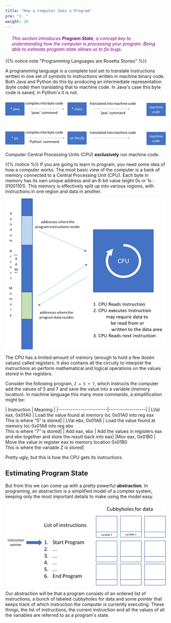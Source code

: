 ```yaml
---
title: "How a Computer Sees a Program"
pre: "2. "
weight: 20
---
```


<p style="color:purple; margin:20px"><em> This section introduces <b>Program State</b>, a concept key to understanding how the computer is processing your program. Being able to estimate program state allows us to fix bugs. </em></p>

{{% notice note "Programming Languages are Rosetta Stones" %}}

A programming language is a complete tool set to translate instructions written in one set of symbols to instructions written in machine binary code.  Both Java and Python do this by producing an intermediate representation (byte code) then translating that to machine code.  In Java's case this byte code is saved, in Python's it is not.

![Simplified View of Computer Execution](/images/01-oop/1.1.1.Translation.png)

Computer Central Processing Units (CPU) <b>exclusively</b> run machine code.

{{% /notice %}}
If you are going to learn to program, you need some idea of how a computer works.  The most basic view of the computer is a bank of memory connected to a Central Processing Unit (CPU). Each byte in memory has its own unique address and an 8-bit value (eight 0s or 1s : 01001101).  This memory is effectively split up into various regions, with  instructions in one region and  data in another.

![Simplified View of Computer Architecture](/images/01-oop/1.1.1_comp_architecture.png)

The CPU has a limited amount of memory (enough to hold a few dozen values) called registers.  It also contains all the circuity to interpret the instructions an perform mathematical and logical operations on the values stored in the registers.  

<p></p>

Consider the following program, <code>Z = 5 + 7</code>, which instructs the computer add the values of 5 and 7 and save the value into a variable (memory location).  In machine language this many more commands, a simplification might be:</p>
| Instruction            | Meaning         |
|------------------------|------------------| 
| LVal eax, 0x01A0      | Load the value found at memory loc 0x01A0 into reg eax <br>This is where “5” is stored|
| LVal ebx, 0x01A8      | Load the value found at memory loc 0x01A8 into reg ebx <br>This is where “7” is stored|
| Add eax, ebx | Add the values in registers eax and ebx together and store the result back into eax|
|Mov eax, 0x01B0 | Move the value in register eax to memory location 0x01B0 <br>This is where the variable Z is stored|

Pretty ugly, but this is how the CPU gets its instructions.

## Estimating Program State
But from this we can come up with a pretty powerful **abstraction**.  In programing, an abstraction is a simplified model of a complex system, keeping only the most important details to make using the model easy.

![Elements of Program State](/images/01-oop/1.1.1_program_state.png)

Our abstraction will be that a program consists of an ordered list of instructions, a bunch of labeled cubbyholes for data and some pointer that keeps track of which instruction the computer is currently executing.  These things, the list of  instructions, the current instruction and all the values of all the variables are referred to as a program's state.